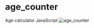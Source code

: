 # age_counter
Age calculator JavaScript
![age_counter](https://github.com/goonyboy/age_counter/assets/88856796/3589b354-42e6-4173-9843-e297e7591f67)

